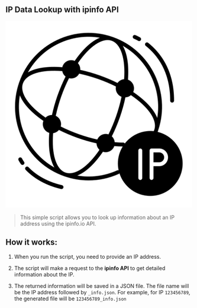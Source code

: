 ## IP Data Lookup with ipinfo API
![](ip-address.png)
> This simple script allows you to look up information about an IP address using the ipinfo.io API.

## How it works:

1. When you run the script, you need to provide an IP address.


2. The script will make a request to the **ipinfo API** to get detailed information about the IP.


3. The returned information will be saved in a JSON file. The file name will be the IP address followed by `_info.json`. For example, for IP `123456789`, the generated file will be ``123456789_info.json``
